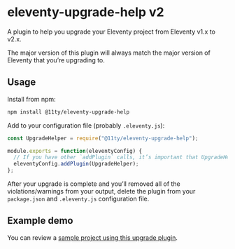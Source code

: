 # eleventy-upgrade-help v2

A plugin to help you upgrade your Eleventy project from Eleventy v1.x to v2.x.

The major version of this plugin will always match the major version of Eleventy that you’re upgrading to.

## Usage

Install from npm:

```bash
npm install @11ty/eleventy-upgrade-help
```

Add to your configuration file (probably `.eleventy.js`):

```js
const UpgradeHelper = require("@11ty/eleventy-upgrade-help");

module.exports = function(eleventyConfig) {
  // If you have other `addPlugin` calls, it’s important that UpgradeHelper is added last.
  eleventyConfig.addPlugin(UpgradeHelper);
};
```

After your upgrade is complete and you’ll removed all of the violations/warnings from your output, delete the plugin from your `package.json` and `.eleventy.js` configuration file.

## Example demo

You can review a [sample project using this upgrade plugin](https://github.com/11ty/demo-eleventy-upgrade-help).

<!--
Steps:

1. Check eleventy version of current project to make sure it’s relevant.
2. Run the assigned ruleset specific to your project.
3. Show errors and warnings
4. If no errors or warnings, show a message to remove the plugin.
-->